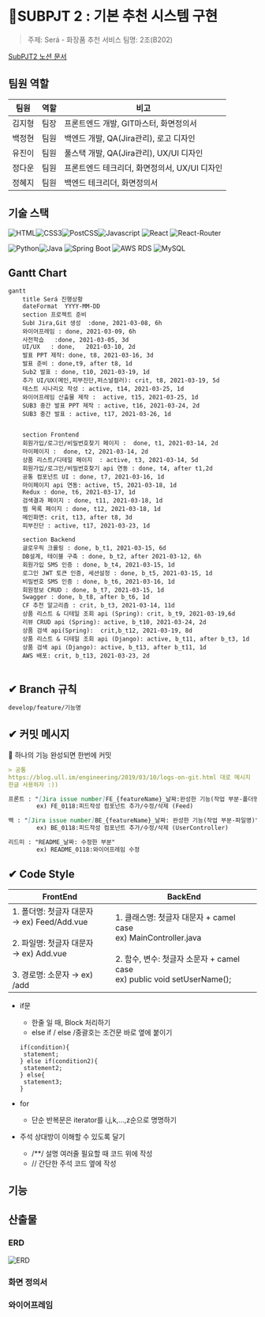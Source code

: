 # 💄SUBPJT 2 : 기본 추천 시스템 구현

> 주제: Será - 화장품 추천 서비스
> 팀명: 2조(B202) 

[SubPJT2 노션 문서](https://www.notion.so/_sub2-4acb788881b04c9e8f218912fda101c8)



##  팀원 역할

| 팀원   | 역할 | 비고                                          |
| ------ | ---- | --------------------------------------------- |
| 김지형 | 팀장 | 프론트엔드 개발, GIT마스터, 화면정의서        |
| 백정현 | 팀원 | 백엔드 개발, QA(Jira관리), 로고 디자인        |
| 유진이 | 팀원 | 풀스택 개발, QA(Jira관리), UX/UI 디자인       |
| 정다운 | 팀원 | 프론트엔드 테크리더, 화면정의서, UX/UI 디자인 |
| 정혜지 | 팀원 | 백엔드 테크리더, 화면정의서                   |



##  기술 스택

![HTML](https://img.shields.io/badge/HTML5----green?logo=HTML5)![CSS3](https://img.shields.io/badge/CCS3----green?logo=CSS3)![PostCSS](https://img.shields.io/badge/PostCSS----green?logo=PostCSS)![Javascript](https://img.shields.io/badge/JavaScript-ES6+-green?logo=javascript) ![React](https://img.shields.io/badge/React-v17.0.1-green?logo=react) ![React-Router](https://img.shields.io/badge/ReactRouter-v5-green?logo=react-router)

![Python](https://img.shields.io/badge/python-v3.6-blue?logo=python)![Java](https://img.shields.io/badge/Java-v1.8-blue?logo=java) ![Spring Boot](https://img.shields.io/badge/spring-v3.9.15-blue?logo=spring) ![AWS RDS](https://img.shields.io/badge/AWS%20RDS----blue?logo=amazonaws) ![MySQL](https://img.shields.io/badge/MySQL-v8.0-blue?logo=mysql) 



## Gantt Chart

```mermaid
gantt
    title Será 진행상황
    dateFormat  YYYY-MM-DD
    section 프로젝트 준비
    SubⅠ Jira,Git 생성  :done, 2021-03-08, 6h
    와이어프레임 : done, 2021-03-09, 6h
    사전학습   :done, 2021-03-05, 3d
    UI/UX   : done,   2021-03-10, 2d
    발표 PPT 제작: done, t8, 2021-03-16, 3d
    발표 준비 : done,t9, after t8, 1d
    Sub2 발표 : done, t10, 2021-03-19, 1d
    추가 UI/UX(메인,피부진단,퍼스널컬러): crit, t8, 2021-03-19, 5d
    테스트 시나리오 작성 : active, t14, 2021-03-25, 1d
    와이어프레임 산출물 제작 :  active, t15, 2021-03-25, 1d
    SUB3 중간 발표 PPT 제작 : active, t16, 2021-03-24, 2d
    SUB3 중간 발표 : active, t17, 2021-03-26, 1d


    section Frontend
   	회원가입/로그인/비밀번호찾기 페이지 :  done, t1, 2021-03-14, 2d
   	마이페이지 :  done, t2, 2021-03-14, 2d
   	상품 리스트/디테일 페이지  : active, t3, 2021-03-14, 5d
    회원가입/로그인/비밀번호찾기 api 연동 : done, t4, after t1,2d
    공통 컴포넌트 UI : done, t7, 2021-03-16, 1d
    마이페이지 api 연동: active, t5, 2021-03-18, 1d
    Redux : done, t6, 2021-03-17, 1d
  	검색결과 페이지 : done, t11, 2021-03-18, 1d
  	찜 목록 페이지 : done, t12, 2021-03-18, 1d
  	메인화면: crit, t13, after t8, 3d
	피부진단 : active, t17, 2021-03-23, 1d
    
    section Backend
  	글로우픽 크롤링 : done, b_t1, 2021-03-15, 6d
  	DB설계, 테이블 구축 : done, b_t2, after 2021-03-12, 6h
    회원가입 SMS 인증 : done, b_t4, 2021-03-15, 1d
    로그인 JWT 토큰 인증, 세션설정 : done, b_t5, 2021-03-15, 1d
    비밀번호 SMS 인증 : done, b_t6, 2021-03-16, 1d
    회원정보 CRUD : done, b_t7, 2021-03-15, 1d
    Swagger : done, b_t8, after b_t6, 1d
    CF 추천 알고리즘 : crit, b_t3, 2021-03-14, 11d
    상품 리스트 & 디테일 조회 api (Spring): crit, b_t9, 2021-03-19,6d
    리뷰 CRUD api (Spring): active, b_t10, 2021-03-24, 2d
	상품 검색 api(Spring):  crit,b_t12, 2021-03-19, 8d
    상품 리스트 & 디테일 조회 api (Django): active, b_t11, after b_t3, 1d
    상품 검색 api (Django): active, b_t13, after b_t11, 1d
    AWS 배포: crit, b_t13, 2021-03-23, 2d
    
```

## ✔ Branch 규칙

```bash
develop/feature/기능명
```



## **✔** 커밋 메시지

📌 하나의 기능 완성되면 한번에 커밋

```markdown
> 공통
https://blog.ull.im/engineering/2019/03/10/logs-on-git.html 대로 메시지 
한글 사용하자 :)) 

프론트 : "[Jira issue number]FE_{featureName}_날짜:완성한 기능(작업 부분-폴더명)" 
		ex) FE_0118:피드작성 컴포넌트 추가/수정/삭제 (Feed)

백 : "[Jira issue number]BE_{featureName}_날짜: 완성한 기능(작업 부분-파일명)" 
		ex) BE_0118:피드작성 컴포넌트 추가/수정/삭제 (UserController)

리드미 : "README_날짜: 수정한 부분" 
		ex) README_0118:와이어프레임 수정
```



## ✔ Code Style

| FrontEnd                                                     | BackEnd                                                      |
| ------------------------------------------------------------ | ------------------------------------------------------------ |
| 1. 폴더명: 첫글자 대문자<br />→ ex) Feed/Add.vue <br/><br/>2. 파일명: 첫글자 대문자 <br/> → ex) Add.vue <br/><br/>3. 경로명: 소문자 → ex) /add | 1. 클래스명:  첫글자 대문자 + camel case <br/> ex) MainController.java <br/><br/> 2. 함수, 변수: 첫글자 소문자 + camel case <br/> ex) public void setUserName(); |

- if문

  - 한줄 일 때, Block 처리하기
  - else if / else /중괄호는 조건문 바로 옆에 붙이기

  ```
  if(condition){
   statement;
  } else if(condition2){
   statement2;
  } else{
   statement3;
  }
  ```

- for

  - 단순 반복문은 iterator를 i,j,k,...,z순으로 명명하기

- 주석 상대방이 이해할 수 있도록 달기

  - /**/ 설명 여러줄 필요할 때 코드 위에 작성
  - // 간단한 주석 코드 옆에 작성



## 기능



## 산출물



### ERD

![ERD](https://s3.us-west-2.amazonaws.com/secure.notion-static.com/a6bdb043-83da-4938-9a92-e87227f8cce0/Untitled.png?X-Amz-Algorithm=AWS4-HMAC-SHA256&X-Amz-Credential=AKIAT73L2G45O3KS52Y5%2F20210323%2Fus-west-2%2Fs3%2Faws4_request&X-Amz-Date=20210323T011727Z&X-Amz-Expires=86400&X-Amz-Signature=f4fa2282ffe2ad3e9a7bf9386162f02debfcd8dbd12e43dbcb37e5ef90bbd1d5&X-Amz-SignedHeaders=host&response-content-disposition=filename%20%3D%22Untitled.png%22)

### 화면 정의서



### 와이어프레임











